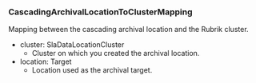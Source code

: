 ### CascadingArchivalLocationToClusterMapping
Mapping between the cascading archival location and the Rubrik cluster.

- cluster: SlaDataLocationCluster
  - Cluster on which you created the archival location.
- location: Target
  - Location used as the archival target.

